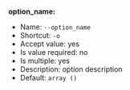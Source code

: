 **option_name:**
* Name: `--option_name`
* Shortcut: `-o`
* Accept value: yes
* Is value required: no
* Is multiple: yes
* Description: option description
* Default: `array ()`
